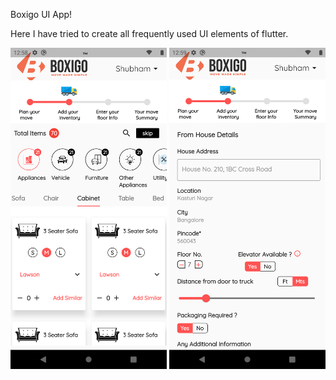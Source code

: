 Boxigo UI App! 

Here I have tried to create all frequently used UI elements of flutter.

<img src="screenshot/1.png" width="250" >  <img src="screenshot/2.png" width="250" >
